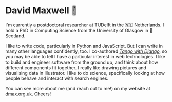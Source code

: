 # David Maxwell 🏴󠁧󠁢󠁳󠁣󠁴󠁿
I'm currently a postdoctoral researcher at TUDelft in the 🇳🇱 Netherlands. I hold a PhD in Computing Science from the University of Glasgow in 🏴󠁧󠁢󠁳󠁣󠁴󠁿 Scotland.

I like to write code, particularly in Python and JavaScript. But I can write in many other languages confidently, too. I co-authored [*Tango with Django*](https://www.tangowithdjango.com), so you may be able to tell I have a particular interest in web technologies. I like to build and engineer software from the ground up, and think about how different components fit together. I really like drawing pictures and visualising data in Illustrator. I like to do science, specifically looking at how people behave and interact with search engines.

You can see more about me (and reach out to me!) on my website at [dmax.org.uk](https://www.dmax.org.uk). Cheers!